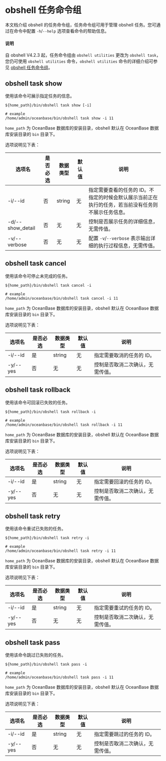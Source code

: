 # obshell 任务命令组

本文档介绍 obshell 的任务命令组，任务命令组可用于管理 obshell 任务。您可通过在命令中配置 `-h`/`--help` 选项查看命令的帮助信息。

<main id="notice" type='explain'>
  <h4>说明</h4>
  <p>自 obshell V4.2.3 起，任务命令组由 <code>obshell utilities</code> 更改为 <code>obshell task</code>，您仍可使用 <code>obshell utilities</code> 命令，<code>obshell utilities</code> 命令的详细介绍可参见 <a href='https://www.oceanbase.com/docs/common-oceanbase-database-cn-1000000000517827'>obshell 任务命令组</a>。</p>
</main>

## obshell task show

使用该命令可展示指定任务的信息。

```shell
${home_path}/bin/obshell task show [-i]

# example
/home/admin/oceanbase/bin/obshell task show -i 11
```

`home_path` 为 OceanBase 数据库的安装目录，obshell 默认在 OceanBase 数据库安装目录的 `bin` 目录下。

选项说明见下表：

| 选项名 | 是否必选 | 数据类型 | 默认值 | 说明 |
| --- | --- | --- | --- | --- |
| -i/--id | 否 | string | 无 | 指定需要查看的任务的 ID。不指定的时候会默认展示当前正在执行的任务，若当前没有任务则不展示任务信息。 |
| -d/--show_detail | 否 | 无 | 无 | 控制是否展示任务的详细信息，无需传值。 |
| -v/--verbose | 否  | 无  | 无 | 配置 `-v`/`--verbose` 表示输出详细的执行过程信息，无需传值。 |

## obshell task cancel

使用该命令可停止未完成的任务。

```shell
${home_path}/bin/obshell task cancel -i

# example
/home/admin/oceanbase/bin/obshell task cancel -i 11
```

`home_path` 为 OceanBase 数据库的安装目录，obshell 默认在 OceanBase 数据库安装目录的 `bin` 目录下。

选项说明见下表：

| 选项名 | 是否必选 | 数据类型 | 默认值 | 说明 |
| --- | --- | --- | --- | --- |
| -i/--id | 是 | string | 无 | 指定需要取消的任务的 ID。 |
| -y/--yes  | 否  | 无  |  无   | 控制是否取消二次确认，无需传值。  |

## obshell task rollback

使用该命令可回滚已失败的任务。

```shell
${home_path}/bin/obshell task rollback -i

# example
/home/admin/oceanbase/bin/obshell task rollback -i 11
```

`home_path` 为 OceanBase 数据库的安装目录，obshell 默认在 OceanBase 数据库安装目录的 `bin` 目录下。

选项说明见下表：

| 选项名 | 是否必选 | 数据类型 | 默认值 | 说明 |
| --- | --- | --- | --- | --- |
| -i/--id | 是 | string | 无 | 指定需要回滚的任务的 ID。 |
| -y/--yes  | 否  | 无  |  无   | 控制是否取消二次确认，无需传值。  |

## obshell task retry

使用该命令重试已失败的任务。

```shell
${home_path}/bin/obshell task retry -i

# example
/home/admin/oceanbase/bin/obshell task retry -i 11
```

`home_path` 为 OceanBase 数据库的安装目录，obshell 默认在 OceanBase 数据库安装目录的 `bin` 目录下。

选项说明见下表：

| 选项名 | 是否必选 | 数据类型 | 默认值 | 说明 |
| --- | --- | --- | --- | --- |
| -i/--id | 是 | string | 无 | 指定需要重试的任务的 ID。 |
| -y/--yes  | 否  | 无  |  无   | 控制是否取消二次确认，无需传值。  |

## obshell task pass

使用该命令跳过已失败的任务。

```shell
${home_path}/bin/obshell task pass -i

# example
/home/admin/oceanbase/bin/obshell task pass -i 11
```

`home_path` 为 OceanBase 数据库的安装目录，obshell 默认在 OceanBase 数据库安装目录的 `bin` 目录下。

选项说明见下表：

| 选项名 | 是否必选 | 数据类型 | 默认值 | 说明 |
| --- | --- | --- | --- | --- |
| -i/--id | 是 | string | 无 | 指定需要跳过的任务的 ID。 |
| -y/--yes  | 否  | 无  |  无   | 控制是否取消二次确认，无需传值。  |
